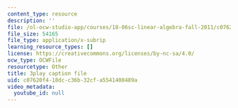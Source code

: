 ```yaml
---
content_type: resource
description: ''
file: /ol-ocw-studio-app/courses/18-06sc-linear-algebra-fall-2011/c07620f418dcc36b32cfa5541408489a_8o5Cmfpeo6g.srt
file_size: 54165
file_type: application/x-subrip
learning_resource_types: []
license: https://creativecommons.org/licenses/by-nc-sa/4.0/
ocw_type: OCWFile
resourcetype: Other
title: 3play caption file
uid: c07620f4-18dc-c36b-32cf-a5541408489a
video_metadata:
  youtube_id: null
---
```

